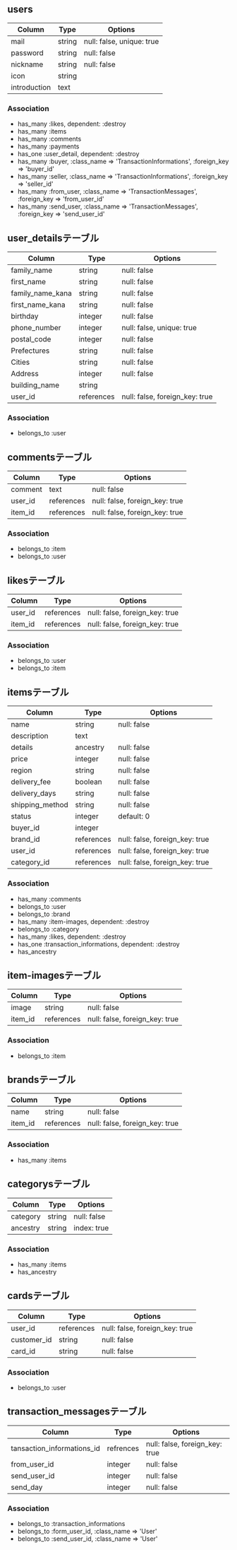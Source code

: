 
## users
|Column|Type|Options|
|------|----|-------|
|mail|string|null: false, unique: true|
|password|string|null: false|
|nickname|string|null: false|
|icon|string||
|introduction|text||
### Association
- has_many :likes, dependent: :destroy
- has_many :items
- has_many :comments
- has_many :payments
- has_one :user_detail, dependent: :destroy
- has_many :buyer, :class_name => 'TransactionInformations', :foreign_key => 'buyer_id'
- has_many :seller, :class_name => 'TransactionInformations', :foreign_key => 'seller_id'
- has_many :from_user, :class_name => 'TransactionMessages', :foreign_key => 'from_user_id'
- has_many :send_user, :class_name => 'TransactionMessages', :foreign_key => 'send_user_id'

## user_detailsテーブル
|Column|Type|Options|
|------|----|-------|
|family_name|string|null: false|
|first_name|string|null: false|
|family_name_kana|string|null: false|
|first_name_kana|string|null: false|
|birthday|integer|null: false|
|phone_number|integer|null: false, unique: true|
|postal_code|integer|null: false|
|Prefectures|string|null: false|
|Cities|string|null: false|
|Address|integer|null: false|
|building_name|string||
|user_id|references|null: false, foreign_key: true|
### Association
- belongs_to :user

## commentsテーブル
|Column|Type|Options|
|------|----|-------|
|comment|text|null: false|
|user_id|references|null: false, foreign_key: true|
|item_id|references|null: false, foreign_key: true|
### Association
- belongs_to :item
- belongs_to :user

## likesテーブル
|Column|Type|Options|
|------|----|-------|
|user_id|references|null: false, foreign_key: true|
|item_id|references|null: false, foreign_key: true|
### Association
- belongs_to :user
- belongs_to :item

## itemsテーブル
|Column|Type|Options|
|------|----|-------|
|name|string|null: false|
|description|text||
|details|ancestry|null: false|
|price|integer|null: false|
|region|string|null: false|
|delivery_fee|boolean|null: false|
|delivery_days|string|null: false|
|shipping_method|string|null: false|
|status|integer|default: 0|
|buyer_id|integer||
|brand_id|references|null: false, foreign_key: true|
|user_id|references|null: false, foreign_key: true|
|category_id|references|null: false, foreign_key: true|
### Association
- has_many :comments
- belongs_to :user
- belongs_to :brand
- has_many :item-images, dependent: :destroy
- belongs_to :category
- has_many :likes, dependent: :destroy
- has_one :transaction_informations, dependent: :destroy
- has_ancestry

## item-imagesテーブル
|Column|Type|Options|
|------|----|-------|
|image|string|null: false|
|item_id|references|null: false, foreign_key: true|
### Association
- belongs_to :item

## brandsテーブル
|Column|Type|Options|
|------|----|-------|
|name|string|null: false|
|item_id|references|null: false, foreign_key: true|
### Association
- has_many :items

## categorysテーブル
|Column|Type|Options|
|------|----|-------|
|category|string|null: false|
|ancestry|string|index: true|
### Association
- has_many :items
- has_ancestry

## cardsテーブル
|Column|Type|Options|
|------|----|-------|
|user_id|references|null: false, foreign_key: true|
|customer_id|string|null: false|
|card_id|string|null: false|
### Association
- belongs_to :user

## transaction_messagesテーブル
|Column|Type|Options|
|------|----|-------|
|tansaction_informations_id|refrences|null: false, foreign_key: true|
|from_user_id|integer|null: false|
|send_user_id|integer|null: false|
|send_day|integer|null: false|
### Association
- belongs_to :transaction_informations
- belongs_to :form_user_id, :class_name => 'User'
- belongs_to :send_user_id, :class_name => 'User'
